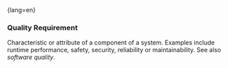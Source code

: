 {lang=en}
### Quality Requirement

Characteristic or attribute of a component of a system. Examples include
runtime performance, safety, security, reliability or maintainability.
See also _software quality_.


